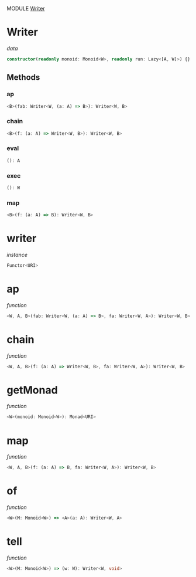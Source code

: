 MODULE [Writer](https://github.com/gcanti/fp-ts/blob/master/src/Writer.ts)

# Writer

_data_

```ts
constructor(readonly monoid: Monoid<W>, readonly run: Lazy<[A, W]>) {}
```

## Methods

### ap

```ts
<B>(fab: Writer<W, (a: A) => B>): Writer<W, B>
```

### chain

```ts
<B>(f: (a: A) => Writer<W, B>): Writer<W, B>
```

### eval

```ts
(): A
```

### exec

```ts
(): W
```

### map

```ts
<B>(f: (a: A) => B): Writer<W, B>
```

# writer

_instance_

```ts
Functor<URI>
```

# ap

_function_

```ts
<W, A, B>(fab: Writer<W, (a: A) => B>, fa: Writer<W, A>): Writer<W, B>
```

# chain

_function_

```ts
<W, A, B>(f: (a: A) => Writer<W, B>, fa: Writer<W, A>): Writer<W, B>
```

# getMonad

_function_

```ts
<W>(monoid: Monoid<W>): Monad<URI>
```

# map

_function_

```ts
<W, A, B>(f: (a: A) => B, fa: Writer<W, A>): Writer<W, B>
```

# of

_function_

```ts
<W>(M: Monoid<W>) => <A>(a: A): Writer<W, A>
```

# tell

_function_

```ts
<W>(M: Monoid<W>) => (w: W): Writer<W, void>
```
